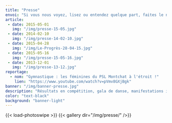 ```yaml
---
title: "Presse"
envoi: "Si vous nous voyez, lisez ou entendez quelque part, faites le nous savoir !<br> Envoyez le lien ou la photo de l'article à presse@pslm.fr"
article:
 - date: 2015-05-01
   img: "/img/presse-15-05.jpg"
 - date: 2014-02-10
   img: "/img/presse-14-02-10.jpg"
 - date: 2015-04-28
   img: "/img/Le-Progrès-28-04-15.jpg"
 - date: 2015-05-16
   img: "/img/presse-15-05-16.jpg"
 - date: 2013-12-01
   img: "/img/presse-13-12.jpg"
reportage:
  - nom: "Gymnastique : les féminines du PSL Montchat à l'étroit !"
    lien: "https://www.youtube.com/watch?v=pVmv8GXjBgk"
banner: "/img/banner-presse.jpg"    
description: "Résultats en compétition, gala de danse, manifestations internes,<br> régulièrement le PSLM est cité dans la presse locale et sur internet."  
color: "text-black"
background: "banner-light"
---
```

{{< load-photoswipe >}}
{{< gallery dir="/img/presse/" />}}
